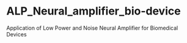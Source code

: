 # ALP_Neural_amplifier_bio-device
Application of Low Power and Noise Neural Amplifier for  Biomedical Devices 
